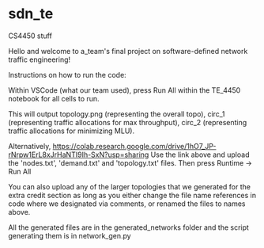 # sdn_te
CS4450 stuff

Hello and welcome to a_team's final project on software-defined network traffic engineering!

Instructions on how to run the code:

Within VSCode (what our team used), press Run All within the TE_4450 notebook for all cells to run.

This will output topology.png (representing the overall topo), circ_1 (representing traffic allocations for max throughput),
circ_2 (representing traffic allocations for minimizing MLU).

Alternatively, https://colab.research.google.com/drive/1hO7_JP-rNrpw1ErL8xJrHaNTI9Ih-SxN?usp=sharing
Use the link above and upload the 'nodes.txt', 'demand.txt' and 'topology.txt' files. Then press Runtime -> Run All

You can also upload any of the larger topologies that we generated for the extra credit section as long as you either change the 
file name references in code where we designated via comments, or renamed the files to names above. 

All the generated files are in the generated_networks folder and the script generating them is in network_gen.py